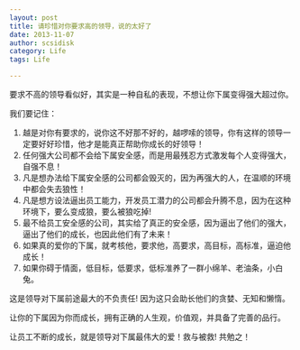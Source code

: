 ```yaml
---
layout: post
title: 请珍惜对你要求高的领导，说的太好了
date: 2013-11-07
author: scsidisk
category: Life
tags: Life

---
```


要求不高的领导看似好，其实是一种自私的表现，不想让你下属变得强大超过你。

我们要记住：

1. 越是对你有要求的，说你这不好那不好的，越啰嗦的领导，你有这样的领导一定要好好珍惜，他才是能真正帮助你成长的好领导！
2. 任何强大公司都不会给下属安全感，而是用最残忍方式激发每个人变得强大，自强不息！
3. 凡是想办法给下属安全感的公司都会毁灭的，因为再强大的人，在温顺的环境中都会失去狼性！ 
4. 凡是想方设法逼出员工能力，开发员工潜力的公司都会升腾不息，因为在这种环境下，要么变成狼，要么被狼吃掉!
5. 最不给员工安全感的公司，其实给了真正的安全感，因为逼出了他们的强大，逼出了他们的成长，也因此他们有了未来！
6. 如果真的爱你的下属，就考核他，要求他，高要求，高目标，高标准，逼迫他成长！
7. 如果你碍于情面，低目标，低要求，低标准养了一群小绵羊、老油条，小白兔。

这是领导对下属前途最大的不负责任! 因为这只会助长他们的贪婪、无知和懒惰。

让你的下属因为你而成长，拥有正确的人生观，价值观，并具备了完善的品行。

让员工不断的成长，就是领导对下属最伟大的爱！救与被救! 共勉之！ 